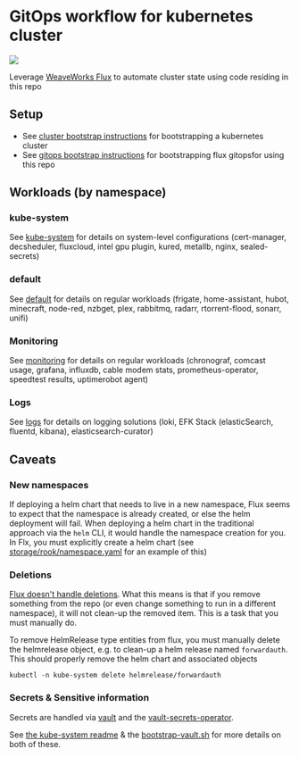 # GitOps workflow for kubernetes cluster

![](https://i.imgur.com/qBbjyNx.png)

Leverage [WeaveWorks Flux](https://github.com/weaveworks/flux) to automate cluster state using code residing in this repo

## Setup

* See [cluster bootstrap instructions](setup/cluster/) for bootstrapping a kubernetes cluster
* See [gitops bootstrap instructions](setup/) for bootstrapping flux gitopsfor using this repo

## Workloads (by namespace)

### kube-system

See [kube-system](kube-system/) for details on system-level configurations (cert-manager, decsheduler, fluxcloud, intel gpu plugin, kured, metallb, nginx, sealed-secrets)

### default

See [default](default/) for details on regular workloads (frigate, home-assistant, hubot, minecraft, node-red, nzbget, plex, rabbitmq, radarr, rtorrent-flood, sonarr, unifi)

### Monitoring

See [monitoring](monitoring/) for details on regular workloads (chronograf, comcast usage, grafana, influxdb, cable modem stats, prometheus-operator, speedtest results, uptimerobot agent)

### Logs

See [logs](logs/) for details on logging solutions (loki, EFK Stack (elasticSearch, fluentd, kibana), elasticsearch-curator)

## Caveats

### New namespaces

If deploying a helm chart that needs to live in a new namespace, Flux seems to expect that the namespace is already created, or else the helm deployment will fail.  When deploying a helm chart in the traditional approach via the `helm` CLI, it would handle the namespace creation for you.  In Flx, you must explicitly create a helm chart (see [storage/rook/namespace.yaml](storage/rook/namespace.yaml) for an example of this)

### Deletions

[Flux doesn't handle deletions](https://github.com/weaveworks/flux/blob/master/site/faq.md#will-flux-delete-resources-that-are-no-longer-in-the-git-repository).  What this means is that if you remove something from the repo (or even change something to run in a different namespace), it will not clean-up the removed item.  This is a task that you must manually do.

To remove HelmRelease type entities from flux, you must manually delete the helmrelease object, e.g. to clean-up a helm release named `forwardauth`.  This should properly remove the helm chart and associated objects

```shell
kubectl -n kube-system delete helmrelease/forwardauth
```

### Secrets & Sensitive information

Secrets are handled via [vault](https://github.com/hashicorp/vault-helm) and the [vault-secrets-operator](https://github.com/ricoberger/vault-secrets-operator).

See [the kube-system readme](kube-system/README.md) & the [bootstrap-vault.sh](setup/bootstrap-vault.sh) for more details on both of these.

